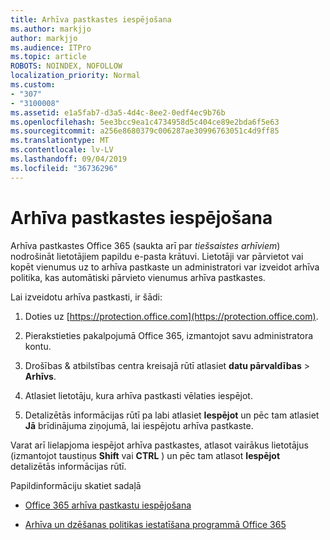 ```yaml
---
title: Arhīva pastkastes iespējošana
ms.author: markjjo
author: markjjo
ms.audience: ITPro
ms.topic: article
ROBOTS: NOINDEX, NOFOLLOW
localization_priority: Normal
ms.custom:
- "307"
- "3100008"
ms.assetid: e1a5fab7-d3a5-4d4c-8ee2-0edf4ec9b76b
ms.openlocfilehash: 5ee3bcc9ea1c4734958d5c404ce89e2bda6f5e63
ms.sourcegitcommit: a256e8680379c006287ae30996763051c4d9ff85
ms.translationtype: MT
ms.contentlocale: lv-LV
ms.lasthandoff: 09/04/2019
ms.locfileid: "36736296"
---
```

# <a name="enable-an-archive-mailbox"></a>Arhīva pastkastes iespējošana

Arhīva pastkastes Office 365 (saukta arī par *tiešsaistes arhīviem*) nodrošināt lietotājiem papildu e-pasta krātuvi. Lietotāji var pārvietot vai kopēt vienumus uz to arhīva pastkaste un administratori var izveidot arhīva politika, kas automātiski pārvieto vienumus arhīva pastkastes.
  
Lai izveidotu arhīva pastkasti, ir šādi:
  
1. Doties uz [https://protection.office.com](https://protection.office.com).

2. Pierakstieties pakalpojumā Office 365, izmantojot savu administratora kontu.

3. Drošības &amp; atbilstības centra kreisajā rūtī atlasiet **datu pārvaldības** \> **Arhīvs**.

4. Atlasiet lietotāju, kura arhīva pastkasti vēlaties iespējot.

5. Detalizētās informācijas rūtī pa labi atlasiet **Iespējot** un pēc tam atlasiet **Jā** brīdinājuma ziņojumā, lai iespējotu arhīva pastkaste.

Varat arī lielapjoma iespējot arhīva pastkastes, atlasot vairākus lietotājus (izmantojot taustiņus **Shift** vai **CTRL** ) un pēc tam atlasot **Iespējot** detalizētās informācijas rūtī.
  
Papildinformāciju skatiet sadaļā
  
- [Office 365 arhīva pastkastu iespējošana](https://docs.microsoft.com/office365/securitycompliance/enable-archive-mailboxes)

- [Arhīva un dzēšanas politikas iestatīšana programmā Office 365](https://docs.microsoft.com//office365/securitycompliance/set-up-an-archive-and-deletion-policy-for-mailboxes)
